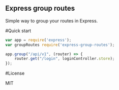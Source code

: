 Express group routes
--------------------

Simple way to group your routes in Express.

#Quick start

```javascript
var app = require('express');
var groupRoutes require('express-group-routes');

app.group("/api/v1", (router) => {
    router.get("/login", loginController.store);
});
```

#License

MIT